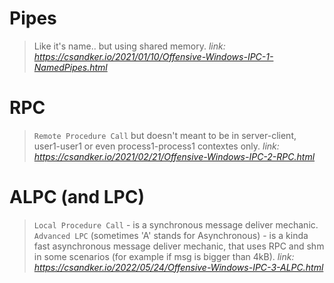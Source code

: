 # Pipes
> Like it's name.. but using shared memory.
*link: https://csandker.io/2021/01/10/Offensive-Windows-IPC-1-NamedPipes.html*

# RPC
> `Remote Procedure Call` but doesn't meant to be in server-client, user1-user1 or even process1-process1 contextes only.
*link: https://csandker.io/2021/02/21/Offensive-Windows-IPC-2-RPC.html*

# ALPC (and LPC)
> `Local Procedure Call` - is a synchronous message deliver mechanic.
> `Advanced LPC` (sometimes 'A' stands for Asynchronous) - is a kinda fast asynchronous message deliver mechanic, that uses RPC and shm in some scenarios (for example if msg is bigger than 4kB).
*link: https://csandker.io/2022/05/24/Offensive-Windows-IPC-3-ALPC.html*
